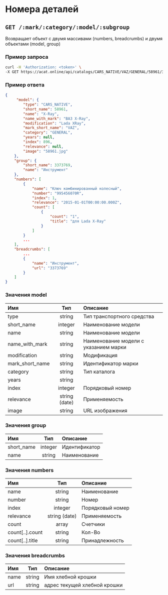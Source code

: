 # Номера деталей

## `GET /:mark/:category/:model/:subgroup`

Возвращает объект с двумя массивами (numbers, breadcrumbs) и двумя объектами (model, group)

### Пример запроса

```bash
curl -H 'Authorization: <token>' \
-X GET https://acat.online/api/catalogs/CARS_NATIVE/VAZ/GENERAL/58961/3373769
```

### Пример ответа

```json
{
     "model": {
        "type": "CARS_NATIVE",
        "short_name": 58961,
        "name": "X-Ray",
        "name_with_mark": "ВАЗ X-Ray",
        "modification": "Lada XRay",
        "mark_short_name": "VAZ",
        "category": "GENERAL",
        "years": null,
        "index": 896,
        "relevance": null,
        "image": "58961.jpg"
    },
    "group": {
        "short_name": 3373769,
        "name": "Инструмент"
    },
    "numbers": [
        {
            "name": "Ключ комбинированный колесный",
            "number": "995456070R",
            "index": 1,
            "relevance": "2015-01-01T00:00:00.000Z",
            "count": [
                {
                    "count": "1",
                    "title": "для Lada X-Ray"
                }
            ]
        }
        ...
    ],
    "breadcrumbs": [
        ...
        {
            "name": "Инструмент",
            "url": "3373769"
        }
    ]
}
```

### Значения model

| Имя | Тип | Описание |
| :---- | :------: | :--------------- |
| type | string | Тип транспортного средства |
| short_name | integer | Наименование модели |
| name | string | Наименование модели |
| name_with_mark | string | Наименование модели с указанием марки |
| modification | string | Модификация |
| mark_short_name | string | Идентификатор марки |
| category | string | Тип каталога |
| years | string |  |
| index | integer | Порядковый номер |
| relevance | string (date) | Применяемость |
| image | string | URL изображения |

### Значения group

| Имя | Тип | Описание |
| :---- | :------: | :--------------- |
| short_name | integer | Идентификатор |
| name | string | Наименование |

### Значения numbers

| Имя | Тип | Описание |
| :---- | :------: | :--------------- |
| name | string | Наименование |
| number | string | Номер |
| index | integer | Порядковый номер |
| relevance | string (date) | Применяемость |
| count | array | Счетчики |
| count[..].count | string | Кол-Во |
| count[..].title | string | Принадлежность |

### Значения breadcrumbs

| Имя | Тип | Описание |
| :---- | :------: | :--------------- |
| name | string | Имя хлебной крошки |
| url | string | адрес текущей хлебной крошки |